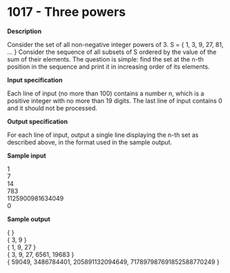 # 1017 - Three powers

**Description**

Consider the set of all non-negative integer powers of 3. S = { 1, 3, 9, 27, 81, ... } Consider the sequence of all subsets of S ordered by the value of the sum of their elements. The question is simple: find the set at the n-th position in the sequence and print it in increasing order of its elements.

**Input specification**

Each line of input (no more than 100) contains a number n, which is a positive integer with no more than 19 digits. The last line of input contains 0 and it should not be processed.

**Output specification**

For each line of input, output a single line displaying the n-th set as described above, in the format used in the sample output.

**Sample input**

1<br/>
7<br/>
14<br/>
783<br/>
1125900981634049<br/>
0<br/>

**Sample output**

{ } <br/>
{ 3, 9 }<br/>
{ 1, 9, 27 }<br/>
{ 3, 9, 27, 6561, 19683 }<br/>
{ 59049, 3486784401, 205891132094649, 717897987691852588770249 }<br/>
